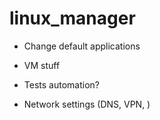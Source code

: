 # linux_manager

- Change default applications
- VM stuff
- Tests automation?

- Network settings (DNS, VPN, )